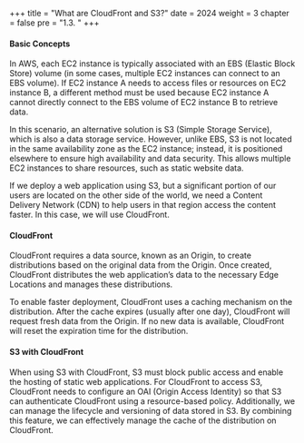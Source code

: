 +++
title = "What are CloudFront and S3?"
date = 2024
weight = 3
chapter = false
pre = "1.3. "
+++

#### Basic Concepts
In AWS, each EC2 instance is typically associated with an EBS (Elastic Block Store) volume (in some cases, multiple EC2 instances can connect to an EBS volume). If EC2 instance A needs to access files or resources on EC2 instance B, a different method must be used because EC2 instance A cannot directly connect to the EBS volume of EC2 instance B to retrieve data.

In this scenario, an alternative solution is S3 (Simple Storage Service), which is also a data storage service. However, unlike EBS, S3 is not located in the same availability zone as the EC2 instance; instead, it is positioned elsewhere to ensure high availability and data security. This allows multiple EC2 instances to share resources, such as static website data.

If we deploy a web application using S3, but a significant portion of our users are located on the other side of the world, we need a Content Delivery Network (CDN) to help users in that region access the content faster. In this case, we will use CloudFront.

#### CloudFront
CloudFront requires a data source, known as an Origin, to create distributions based on the original data from the Origin. Once created, CloudFront distributes the web application’s data to the necessary Edge Locations and manages these distributions.

To enable faster deployment, CloudFront uses a caching mechanism on the distribution. After the cache expires (usually after one day), CloudFront will request fresh data from the Origin. If no new data is available, CloudFront will reset the expiration time for the distribution.

#### S3 with CloudFront
When using S3 with CloudFront, S3 must block public access and enable the hosting of static web applications. For CloudFront to access S3, CloudFront needs to configure an OAI (Origin Access Identity) so that S3 can authenticate CloudFront using a resource-based policy. Additionally, we can manage the lifecycle and versioning of data stored in S3. By combining this feature, we can effectively manage the cache of the distribution on CloudFront.